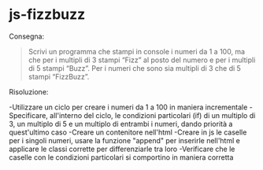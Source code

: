 # js-fizzbuzz

Consegna:
> Scrivi un programma che stampi in console i numeri da 1 a 100,
> ma che per i multipli di 3 stampi “Fizz” al posto del numero e per i multipli di 5 stampi “Buzz”.
> Per i numeri che sono sia multipli di 3 che di 5 stampi “FizzBuzz”.

Risoluzione:

-Utilizzare un ciclo per creare i numeri da 1 a 100 in maniera incrementale
-Specificare, all'interno del ciclo, le condizioni particolari (if) di un multiplo di 3, un multiplo di 5 e un multiplo di entrambi i numeri, dando priorità a quest'ultimo caso
-Creare un contenitore nell'html
-Creare in js le caselle per i singoli numeri, usare la funzione "append" per inserirle nell'html e applicare le classi corrette per differenziarle tra loro
-Verificare che le caselle con le condizioni particolari si comportino in maniera corretta